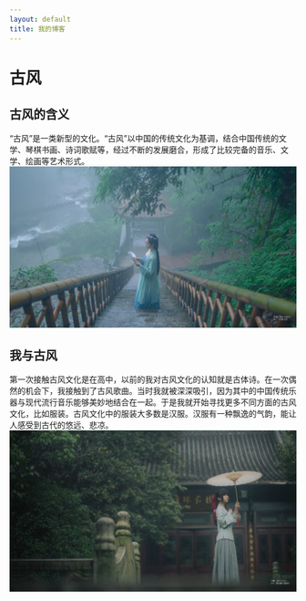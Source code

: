```yaml
---
layout: default
title: 我的博客
---
```


#  古风
## 古风的含义<br/>
“古风”是一类新型的文化。“古风”以中国的传统文化为基调，结合中国传统的文学、琴棋书画、诗词歌赋等，经过不断的发展磨合，形成了比较完备的音乐、文学、绘画等艺术形式。
![](images/038.jpg)        
##  我与古风<br/>
第一次接触古风文化是在高中，以前的我对古风文化的认知就是古体诗。在一次偶然的机会下，我接触到了古风歌曲。当时我就被深深吸引，因为其中的中国传统乐器与现代流行音乐能够美妙地结合在一起。于是我就开始寻找更多不同方面的古风文化，比如服装。古风文化中的服装大多数是汉服。汉服有一种飘逸的气韵，能让人感受到古代的悠远、悲凉。
![](images/3-1.jpg)        

  

